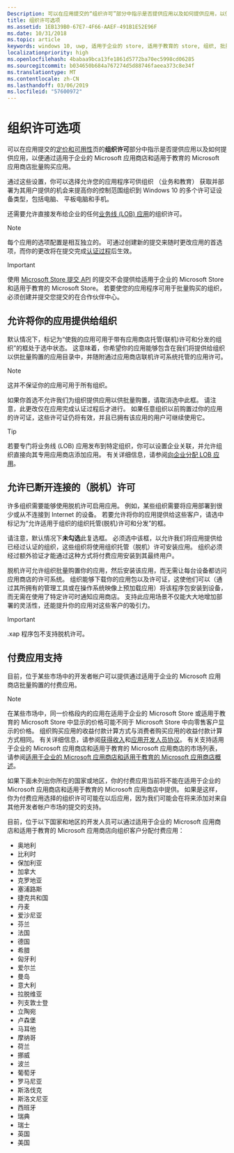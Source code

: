 ```yaml
---
Description: 可以在应用提交的“组织许可”部分中指示是否提供应用以及如何提供应用，以便通过适用于企业的 Microsoft 应用商店和适用于教育的 Microsoft 应用商店批量购买应用。
title: 组织许可选项
ms.assetid: 1EB139B0-67E7-4F66-AAEF-491B1E52E96F
ms.date: 10/31/2018
ms.topic: article
keywords: windows 10, uwp, 适用于企业的 store, 适用于教育的 store, 组织, 批量许可, 企业, 教育 store, 企业 store, 批量购买, 批量
localizationpriority: high
ms.openlocfilehash: 4babaa9bca13fe1861d5772ba70ec5998cd06285
ms.sourcegitcommit: b034650b684a767274d5d88746faeea373c8e34f
ms.translationtype: MT
ms.contentlocale: zh-CN
ms.lasthandoff: 03/06/2019
ms.locfileid: "57600972"
---
```

# <a name="organizational-licensing-options"></a>组织许可选项


可以在应用提交的[定价和可用性](set-app-pricing-and-availability.md#organizational-licensing)页的**组织许可**部分中指示是否提供应用以及如何提供应用，以便通过适用于企业的 Microsoft 应用商店和适用于教育的 Microsoft 应用商店批量购买应用。

通过这些设置，你可以选择允许您的应用程序可供组织 （业务和教育） 获取并部署为其用户提供的机会来提高你的控制范围组织到 Windows 10 的多个许可证设备类型，包括电脑、 平板电脑和手机。

还需要允许直接发布给企业的任何[业务线 (LOB) 应用](distribute-lob-apps-to-enterprises.md)的组织许可。

> [!NOTE]
> 每个应用的选项配置是相互独立的。 可通过创建新的提交来随时更改应用的首选项，而你的更改将在提交完成[认证过程](the-app-certification-process.md)后生效。

> [!IMPORTANT]
> 使用 [Microsoft Store 提交 API](../monetize/create-and-manage-submissions-using-windows-store-services.md) 的提交不会提供给适用于企业的 Microsoft Store 和适用于教育的 Microsoft Store。 若要使您的应用程序可用于批量购买的组织，必须创建并提交您提交的在合作伙伴中心。


## <a name="allowing-your-app-to-be-offered-to-organizations"></a>允许将你的应用提供给组织

默认情况下，标记为“使我的应用可用于带有应用商店托管(联机)许可和分发的组织”的框处于选中状态。 这意味着，你希望你的应用能够包含在我们将提供给组织以供批量购置的应用目录中，并随附通过应用商店联机许可系统托管的应用许可。

> [!NOTE]
> 这并不保证你的应用可用于所有组织。

如果你首选不允许我们为组织提供应用以供批量购置，请取消选中此框。 请注意，此更改仅在应用完成认证过程后才进行。 如果任意组织以前购置过你的应用的许可证，这些许可证仍将有效，并且已拥有该应用的用户可继续使用它。

> [!TIP]
> 若要专门将业务线 (LOB) 应用发布到特定组织，你可以设置企业关联，并允许组织直接向其专用应用商店添加应用。 有关详细信息，请参阅[向企业分配 LOB 应用](distribute-lob-apps-to-enterprises.md)。


## <a name="allowing-disconnected-offline-licensing"></a>允许已断开连接的（脱机）许可

许多组织需要能够使用脱机许可启用应用。 例如，某些组织需要将应用部署到很少或从不连接到 Internet 的设备。 若要允许将你的应用提供给这些客户，请选中标记为“允许适用于组织的组织托管(脱机)许可和分发”的框。

请注意，默认情况下**未勾选**此复选框。 必须选中该框，以允许我们将应用提供给已经过认证的组织，这些组织将使用组织托管（脱机）许可安装应用。 组织必须经过额外验证才能通过这种方式将付费应用安装到其最终用户。

脱机许可允许组织批量购置你的应用，然后安装该应用，而无需让每台设备都访问应用商店的许可系统。 组织能够下载你的应用包以及许可证，这使他们可以（通过其所拥有的管理工具或在操作系统映像上预加载应用）将该程序包安装到设备，而无需在使用了特定许可时通知应用商店。 支持此应用场景不仅能大大地增加部署的灵活性，还能提升你的应用对这些客户的吸引力。

> [!IMPORTANT]
> .xap 程序包不支持脱机许可。

 
## <a name="paid-app-support"></a>付费应用支持

目前，位于某些市场中的开发者帐户可以提供通过适用于企业的 Microsoft 应用商店批量购置的付费应用。 

> [!NOTE]
> 在某些市场中，同一价格段内的应用在适用于企业的 Microsoft Store 或适用于教育的 Microsoft Store 中显示的价格可能不同于 Microsoft Store 中向零售客户显示的价格。 组织购买应用的收益付款计算方式与消费者购买应用的收益付款计算方式相同。 有关详细信息，请参阅[获得收入](getting-paid-apps.md)和[应用开发人员协议](https://docs.microsoft.com/legal/windows/agreements/app-developer-agreement)。 有关支持适用于企业的 Microsoft 应用商店和适用于教育的 Microsoft 应用商店的市场列表，请参阅[适用于企业的 Microsoft 应用商店和适用于教育的 Microsoft 应用商店概述](https://technet.microsoft.com/itpro/windows/manage/windows-store-for-business-overview#supported-markets)。

如果下面未列出你所在的国家或地区，你的付费应用当前将不能在适用于企业的 Microsoft 应用商店和适用于教育的 Microsoft 应用商店中提供。 如果是这样，你为付费应用选择的组织许可可能在以后应用，因为我们可能会在将来添加对来自其他开发者帐户市场的提交的支持。

目前，位于以下国家和地区的开发人员可以通过适用于企业的 Microsoft 应用商店和适用于教育的 Microsoft 应用商店向组织客户分配付费应用：

- 奥地利
- 比利时
- 保加利亚
- 加拿大
- 克罗地亚
- 塞浦路斯
- 捷克共和国
- 丹麦
- 爱沙尼亚
- 芬兰
- 法国
- 德国
- 希腊
- 匈牙利
- 爱尔兰
- 曼岛
- 意大利
- 拉脱维亚
- 列支敦士登
- 立陶宛
- 卢森堡
- 马耳他
- 摩纳哥
- 荷兰
- 挪威
- 波兰
- 葡萄牙
- 罗马尼亚
- 斯洛伐克
- 斯洛文尼亚
- 西班牙
- 瑞典
- 瑞士
- 英国
- 美国
